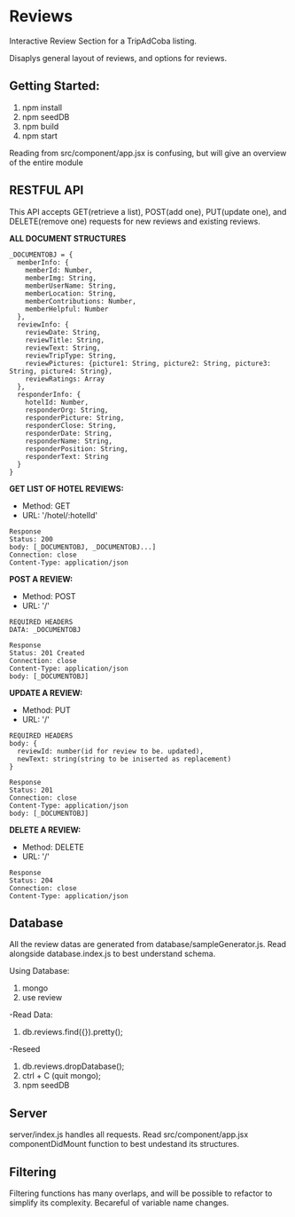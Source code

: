 # Reviews

Interactive Review Section for a TripAdCoba listing.

Disaplys general layout of reviews, and options for reviews.


## Getting Started:
1. npm install
2. npm seedDB
3. npm build
4. npm start

Reading from src/component/app.jsx is confusing, but will give an overview of the entire module

## RESTFUL API
This API accepts GET(retrieve a list), POST(add one), PUT(update one), and DELETE(remove one) requests for new reviews and existing reviews.

**ALL DOCUMENT STRUCTURES**
```
_DOCUMENTOBJ = {
  memberInfo: {
    memberId: Number,
    memberImg: String,
    memberUserName: String,
    memberLocation: String,
    memberContributions: Number,
    memberHelpful: Number
  },
  reviewInfo: {
    reviewDate: String,
    reviewTitle: String,
    reviewText: String,
    reviewTripType: String,
    reviewPictures: {picture1: String, picture2: String, picture3: String, picture4: String},
    reviewRatings: Array
  },
  responderInfo: {
    hotelId: Number,
    responderOrg: String,
    responderPicture: String,
    responderClose: String,
    responderDate: String,
    responderName: String,
    responderPosition: String,
    responderText: String
  }
}
```
**GET LIST OF HOTEL REVIEWS:**
  - Method: GET
  - URL: '/hotel/:hotelId'
```
Response
Status: 200
body: [_DOCUMENTOBJ, _DOCUMENTOBJ...]
Connection: close
Content-Type: application/json
```

**POST A REVIEW:**
  - Method: POST
  - URL: '/'
```
REQUIRED HEADERS
DATA: _DOCUMENTOBJ

Response
Status: 201 Created
Connection: close
Content-Type: application/json
body: [_DOCUMENTOBJ]
```

**UPDATE A REVIEW:**
  - Method: PUT
  - URL: '/'
```
REQUIRED HEADERS
body: {
  reviewId: number(id for review to be. updated),
  newText: string(string to be iniserted as replacement)
}

Response
Status: 201
Connection: close
Content-Type: application/json
body: [_DOCUMENTOBJ]
```

**DELETE A REVIEW:** 
 - Method: DELETE
 - URL: '/'
```
Response
Status: 204
Connection: close
Content-Type: application/json
```
    
## Database
All the review datas are generated from database/sampleGenerator.js.
Read alongside database.index.js to best understand schema.

Using Database:
1. mongo
2. use review

-Read Data:
1. db.reviews.find({}).pretty();

-Reseed
1. db.reviews.dropDatabase();
2. ctrl + C (quit mongo);
3. npm seedDB


## Server
server/index.js handles all requests.
Read src/component/app.jsx componentDidMount function to best undestand its structures.


## Filtering
Filtering functions has many overlaps, and will be possible to refactor to simplify its complexity.
Becareful of variable name changes.
